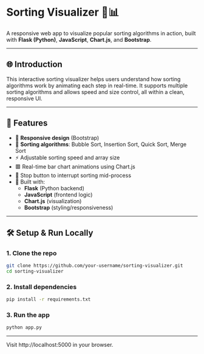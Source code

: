 # Sorting Visualizer 🔢📊

A responsive web app to visualize popular sorting algorithms in action, built with **Flask (Python)**, **JavaScript**, **Chart.js**, and **Bootstrap**.

---

## 🌐 Introduction

This interactive sorting visualizer helps users understand how sorting algorithms work by animating each step in real-time. It supports multiple sorting algorithms and allows speed and size control, all within a clean, responsive UI.

---

## 🚀 Features

- 📱 **Responsive design** (Bootstrap)
- 🔁 **Sorting algorithms**: Bubble Sort, Insertion Sort, Quick Sort, Merge Sort
- ⚡ Adjustable sorting speed and array size
- 🟥 Real-time bar chart animations using Chart.js
- 🛑 Stop button to interrupt sorting mid-process
- 🧠 Built with:
  - **Flask** (Python backend)
  - **JavaScript** (frontend logic)
  - **Chart.js** (visualization)
  - **Bootstrap** (styling/responsiveness)

---

## 🛠️ Setup & Run Locally

### 1. Clone the repo

```bash
git clone https://github.com/your-username/sorting-visualizer.git
cd sorting-visualizer
```
### 2. Install dependencies

```bash
pip install -r requirements.txt
```
### 3. Run the app

```bash
python app.py
```

---
Visit http://localhost:5000 in your browser.
